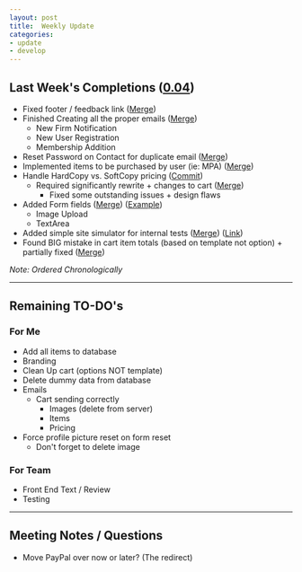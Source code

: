 ```yaml
---
layout: post
title:  Weekly Update
categories:
- update
- develop
---
```

## Last Week's Completions ([0.04][tag])

- Fixed footer / feedback link ([Merge][foot])
- Finished Creating all the proper emails ([Merge][email])
	- New Firm Notification
	- New User Registration
	- Membership Addition
- Reset Password on Contact for duplicate email ([Merge][reset])
- Implemented items to be purchased by user (ie: MPA) ([Merge][user])
- Handle HardCopy vs. SoftCopy pricing ([Commit][hard])
	- Required significantly rewrite + changes to cart ([Merge][cart])
		- Fixed some outstanding issues + design flaws
- Added Form fields ([Merge][form]) ([Example][field])
	- Image Upload
	- TextArea
- Added simple site simulator for internal tests ([Merge][site]) ([Link][simul])
- Found BIG mistake in cart item totals (based on template not option) + partially fixed ([Merge][error])

[tag]:   https://github.com/bign8-AZ/UA-purchasing-system/commit/822ce912fb7dbd93504dde01a7759b4c4375e4d6
[foot]:  https://github.com/bign8-AZ/UA-purchasing-system/commit/e7666d323b457a4c4bd10649a7270f100e14f042
[email]: https://github.com/bign8-AZ/UA-purchasing-system/commit/043095118c20f17b0b26d113a6acafcdbd69fda3
[reset]: https://github.com/bign8-AZ/UA-purchasing-system/commit/65fd44fad2eb8a624b10aaafd03e32111051e686
[user]:  https://github.com/bign8-AZ/UA-purchasing-system/commit/8320bfd11a35b45e207add90e031f87b63c6f369
[hard]:  https://github.com/bign8-AZ/UA-purchasing-system/commit/216d40c1a0545b2b63df1d76bca94e45c32c53c3
[cart]:  https://github.com/bign8-AZ/UA-purchasing-system/commit/79d89bfed5813d178a47b1ae76fcdaea2e24b770
[form]:  https://github.com/bign8-AZ/UA-purchasing-system/commit/243b5329f148a102e8e2eab539a8c973196c1c2f
[field]: http://payment.upstreamacademy.com/conference/148
[site]:  https://github.com/bign8-AZ/UA-purchasing-system/commit/5042515d6fd50047a64dff47c64130e092ebe9e5
[simul]: http://payment.upstreamacademy.com/site.php
[error]: https://github.com/bign8-AZ/UA-purchasing-system/commit/dc11465f97ba72894e5c6b5bd7ec5e821b288dcb

*Note: Ordered Chronologically*

--------
## Remaining TO-DO's

### For Me 

- Add all items to database
- Branding
- Clean Up cart (options NOT template)
- Delete dummy data from database
- Emails
	- Cart sending correctly
		- Images (delete from server)
		- Items
		- Pricing
- Force profile picture reset on form reset
	- Don't forget to delete image

### For Team

- Front End Text / Review
- Testing

--------
## Meeting Notes / Questions

- Move PayPal over now or later? (The redirect)